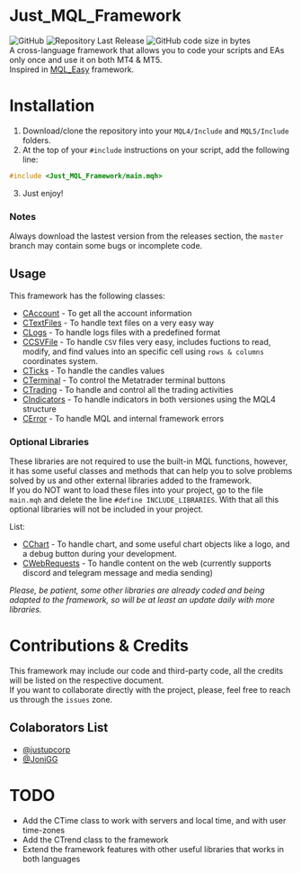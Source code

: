 # Just_MQL_Framework
![GitHub](https://img.shields.io/github/license/justupcorp/Just_MQL_Framework?color=blue)
![Repository Last Release](https://img.shields.io/github/v/release/justupcorp/Just_MQL_Framework?color=light_green)
![GitHub code size in bytes](https://img.shields.io/github/languages/code-size/justupcorp/Just_MQL_Framework?label=download%20size)
<br>
A cross-language framework that allows you to code your scripts and EAs only once and use it on both MT4 &amp; MT5. <br>
Inspired in [MQL_Easy](https://github.com/Denn1Ro/MQL_Easy) framework.

# Installation
1. Download/clone the repository into your `MQL4/Include` and `MQL5/Include` folders.
2. At the top of your `#include` instructions on your script, add the following line:
```cpp
#include <Just_MQL_Framework/main.mqh>
```
3. Just enjoy!

### Notes
Always download the lastest version from the releases section, the `master` branch may contain some bugs or incomplete code. <br>

## Usage
This framework has the following classes:
- [CAccount](https://github.com/justupcorp/Just_MQL_Framework/wiki/CAccount) - To get all the account information
- [CTextFiles](https://github.com/justupcorp/Just_MQL_Framework/wiki/CTextFile) - To handle text files on a very easy way
- [CLogs](https://github.com/justupcorp/Just_MQL_Framework/wiki/CLogs) - To handle logs files with a predefined format
- [CCSVFile](https://github.com/justupcorp/Just_MQL_Framework/wiki/CCSVFile) - To handle `CSV` files very easy, includes fuctions to read, modify, and find values into an specific cell using `rows & columns` coordinates system.
- [CTicks](https://github.com/justupcorp/Just_MQL_Framework/wiki/CTicks) - To handle the candles values
- [CTerminal](https://github.com/justupcorp/Just_MQL_Framework/wiki/CTerminal) - To control the Metatrader terminal buttons
- [CTrading](https://github.com/justupcorp/Just_MQL_Framework/wiki/CTrading) - To handle and control all the trading activities
- [CIndicators](https://github.com/justupcorp/Just_MQL_Framework/wiki/CIndicators) - To handle indicators in both versiones using the MQL4 structure
- [CError](https://github.com/justupcorp/Just_MQL_Framework/wiki/CError) - To handle MQL and internal framework errors


### Optional Libraries
These libraries are not required to use the built-in MQL functions, however, it has some useful classes and methods that can help you to solve problems solved by us and other external libraries added to the framework. <br>
If you do NOT want to load these files into your project, go to the file `main.mqh` and delete the line `#define INCLUDE_LIBRARIES`. With that all this optional libraries will not be included in your project. <br>

List:
- [CChart](https://github.com/justupcorp/Just_MQL_Framework/wiki/CChart) - To handle chart, and some useful chart objects like a logo, and a debug button during your development.
- [CWebRequests](https://github.com/justupcorp/Just_MQL_Framework/wiki/CWebRequests) - To handle content on the web (currently supports discord and telegram message and media sending)

_Please, be patient, some other libraries are already coded and being adapted to the framework, so will be at least an update daily with more libraries._ <br>

# Contributions & Credits
This framework may include our code and third-party code, all the credits will be listed on the respective document. <br>
If you want to collaborate directly with the project, please, feel free to reach us through the `issues` zone.

## Colaborators List
- [@justupcorp](https://www.github.com/justupcorp)
- [@JoniGG](https://github.com/JoniGG)

# TODO
- Add the CTime class to work with servers and local time, and with user time-zones
- Add the CTrend class to the framework
- Extend the framework features with other useful libraries that works in both languages

